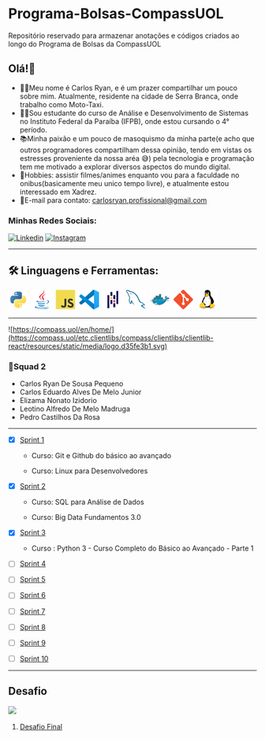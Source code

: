 # Programa-Bolsas-CompassUOL 
<div id="header" align="rigth">
Repositório reservado para armazenar anotações e códigos criados ao longo do Programa de Bolsas da CompassUOL

 
## Olá!👋

- 🙋‍♂️Meu nome é Carlos Ryan, e é um prazer compartilhar um pouco sobre mim. Atualmente, residente na cidade de Serra Branca, onde trabalho como Moto-Taxi.
- 🧑‍💻Sou estudante do curso de Análise e Desenvolvimento de Sistemas no Instituto Federal da Paraíba (IFPB), onde estou cursando o 4° período.
- 📚Minha paixão e um pouco de masoquismo da minha parte(e acho que outros programadores compartilham dessa opinião, tendo em vistas os estresses proveniente da nossa aréa 😅) pela tecnologia e programação tem me motivado a explorar diversos aspectos do mundo digital.
- 🌱Hobbies: assistir filmes/animes enquanto vou para a faculdade no onibus(basicamente meu unico tempo livre), e atualmente estou interessado em Xadrez.
- 📧E-mail para contato: carlosryan.profissional@gmail.com
 
### Minhas Redes Sociais: 
[![Linkedin](https://img.shields.io/badge/LinkedIn-0077B5?style=for-the-badge&logo=linkedin&logoColor=white)](https://www.linkedin.com/in/carlos-ryan-726820279/)
[![Instagram](https://img.shields.io/badge/Instagram-E4405F?style=for-the-badge&logo=instagram&logoColor=white)](https://www.instagram.com/carlos_ryan07/)


---
## 🛠️ Linguagens e Ferramentas:

<div>
  <img src="https://github.com/devicons/devicon/blob/master/icons/python/python-original.svg" title="Python" alt="Python" width="40" heght="40"/>&nbsp;
  <img src="https://github.com/devicons/devicon/blob/master/icons/java/java-original.svg" title="Java" alt="Java" width="40" heght="40"/>&nbsp;
  <img src="https://github.com/devicons/devicon/blob/master/icons/javascript/javascript-original.svg" title="Javascript" alt="Javascript" width="40" heght="40"/>&nbsp;
  <img src="https://github.com/devicons/devicon/blob/master/icons/vscode/vscode-original.svg" title="VSCode" alt="VSCode" width="40" heght="40"/>&nbsp;
  <img src="https://github.com/devicons/devicon/blob/master/icons/pandas/pandas-original.svg" title="Pandas" alt="Pandas" width="40" heght="40"/>&nbsp;
  <img src="https://github.com/devicons/devicon/blob/master/icons/mysql/mysql-original.svg" title="MySQL" alt="MySQL" width="40" heght="40"/>&nbsp;
  <img src="https://github.com/devicons/devicon/blob/master/icons/docker/docker-original.svg" title="Docker" alt="Docker" width="40" heght="40"/>&nbsp;
  <img src="https://github.com/devicons/devicon/blob/master/icons/git/git-original.svg" title="Git" alt="Git" width="40" heght="40"/>&nbsp;
  <img src="https://github.com/devicons/devicon/blob/master/icons/linux/linux-original.svg" title="Linux" alt="Linux" width="40" heght="40"/>&nbsp;
</div>

---
![https://compass.uol/en/home/](https://compass.uol/etc.clientlibs/compass/clientlibs/clientlib-react/resources/static/media/logo.d35fe3b1.svg)


### 🎲Squad 2

- Carlos Ryan De Sousa Pequeno
- Carlos Eduardo Alves De Melo Junior
- Elizama Nonato Izidorio
- Leotino Alfredo De Melo Madruga
- Pedro Castilhos Da Rosa

---

- [x] [Sprint 1](Sprint%201/README.md)

  - Curso: Git e Github do básico ao avançado
  
  - Curso: Linux para Desenvolvedores

- [x] [Sprint 2](Sprint%202/README.md)

  - Curso: SQL para Análise de Dados

  - Curso: Big Data Fundamentos 3.0

- [x] [Sprint 3](Sprint%203/README.md)
  
  - Curso : Python 3 - Curso Completo do Básico ao Avançado - Parte 1
    
- [ ] [Sprint 4](Sprint%204/README.md)
- [ ] [Sprint 5](Sprint%205/README.md)
- [ ] [Sprint 6](Sprint%206/README.md)
- [ ] [Sprint 7](Sprint%207/README.md)
- [ ] [Sprint 8](Sprint%208/README.md)
- [ ] [Sprint 9](Sprint%209/README.md)
- [ ] [Sprint 10](Sprint%2010/README.md)

---
## Desafio
<img src="https://media2.giphy.com/media/v1.Y2lkPTc5MGI3NjExYXlkY2xhY3Nwb3htZ2M5dTN6cjFibm4zZTJyYXh0c2F1YXZxNXg3ayZlcD12MV9pbnRlcm5hbF9naWZfYnlfaWQmY3Q9cw/eGFi0D9UVNvtT8xk1e/giphy.gif" width="100"/>

1. [Desafio Final](Desafio/README.md)

